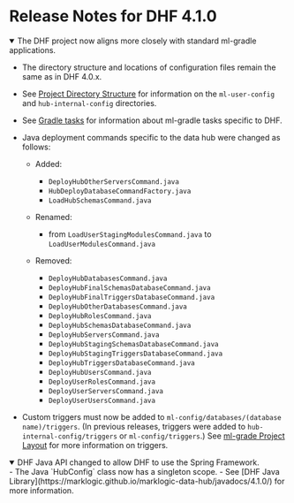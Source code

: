 # Release Notes for DHF 4.1.0

<details open><summary class="relnote-summary">The DHF project now aligns more closely with standard ml-gradle applications.</summary>
  <div markdown="1">

  - The directory structure and locations of configuration files remain the same as in DHF 4.0.x.

  - See [Project Directory Structure]({{site.baseurl}}/refs/project-structure/) for information on the `ml-user-config` and `hub-internal-config` directories.

  - See [Gradle tasks]({{site.baseurl}}/refs/gradle-tasks/) for information about ml-gradle tasks specific to DHF.

  - Java deployment commands specific to the data hub were changed as follows:

      - Added:
        - `DeployHubOtherServersCommand.java`
        - `HubDeployDatabaseCommandFactory.java`
        - `LoadHubSchemasCommand.java`

      - Renamed:
        - from `LoadUserStagingModulesCommand.java` to `LoadUserModulesCommand.java`

      - Removed:
        - `DeployHubDatabasesCommand.java`
        - `DeployHubFinalSchemasDatabaseCommand.java`
        - `DeployHubFinalTriggersDatabaseCommand.java`
        - `DeployHubOtherDatabasesCommand.java`
        - `DeployHubRolesCommand.java`
        - `DeployHubSchemasDatabaseCommand.java`
        - `DeployHubServersCommand.java`
        - `DeployHubStagingSchemasDatabaseCommand.java`
        - `DeployHubStagingTriggersDatabaseCommand.java`
        - `DeployHubTriggersDatabaseCommand.java`
        - `DeployHubUsersCommand.java`
        - `DeployUserRolesCommand.java`
        - `DeployUserServersCommand.java`
        - `DeployUserUsersCommand.java`

  - Custom triggers must now be added to `ml-config/databases/(database name)/triggers`. (In previous releases, triggers were added to `hub-internal-config/triggers` or `ml-config/triggers`.) See [ml-grade Project Layout](https://github.com/marklogic-community/ml-gradle/wiki/Project-layout#database-specific-resources) for more information on triggers.
  </div>
</details>


<details open><summary class="relnote-summary">DHF Java API changed to allow DHF to use the Spring Framework.</summary>
  <div markdown="1">
  - The Java `HubConfig` class now has a singleton scope.
  - See [DHF Java Library](https://marklogic.github.io/marklogic-data-hub/javadocs/4.1.0/) for more information.
  </div>
</details>


<!--
<details open><summary class="relnote-summary">...</summary>
  <div markdown="1">
  ...
  </div>
</details>
-->

<!--
## Changes and Incompatibilities

### DHF 4.1.0 Changes and Incompatibilities
-->

<!--
<details><summary>...</summary>
  <div markdown="1">
  ...
  </div>
</details>
-->
